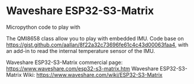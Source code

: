 # Waveshare ESP32-S3-Matrix
Micropython code to play with 

The QMI8658 class allow you to play with embedded IMU.
Code base on https://gist.github.com/aallan/8f22a32c73696fe61c4c43d00063faa4, with an add-in to read the internal temperature sensor of the IMU.

Waveshare ESP32-S3-Matrix commercial page: https://www.waveshare.com/esp32-s3-matrix.htm
Waveshare ESP32-S3-Matrix Wiki: https://www.waveshare.com/wiki/ESP32-S3-Matrix
